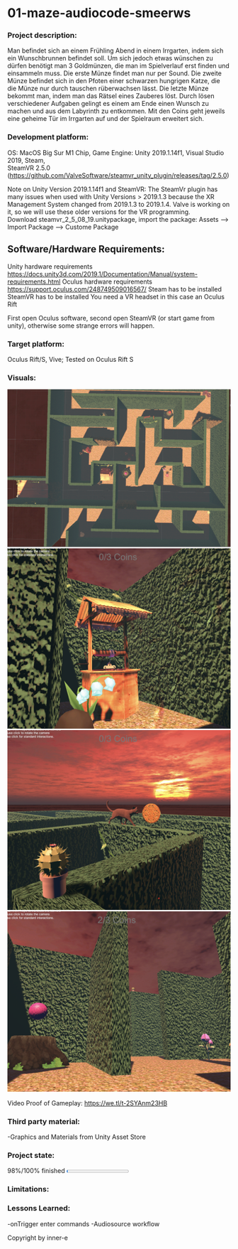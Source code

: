 # 01-maze-audiocode-smeerws

### Project description: 
Man befindet sich an einem Frühling Abend in einem Irrgarten, indem sich ein Wunschbrunnen befindet soll. Um sich jedoch etwas wünschen zu dürfen benötigt man 3 Goldmünzen, die man im Spielverlauf erst finden und einsammeln muss. Die erste Münze findet man nur per Sound. Die zweite Münze befindet sich in den Pfoten einer schwarzen hungrigen Katze, die die Münze nur durch tauschen rüberwachsen lässt. Die letzte Münze bekommt man, indem man das Rätsel eines Zauberes löst. Durch lösen verschiedener Aufgaben gelingt es einem am Ende einen Wunsch zu machen und aus dem Labyrinth zu entkommen.  Mit den Coins geht jeweils eine geheime Tür im Irrgarten auf und der Spielraum erweitert sich.

### Development platform: 
OS: MacOS Big Sur M1 Chip, Game Engine: Unity 2019.1.14f1, Visual Studio 2019, Steam,  
SteamVR 2.5.0 (https://github.com/ValveSoftware/steamvr_unity_plugin/releases/tag/2.5.0)

Note on Unity Version 2019.1.14f1 and SteamVR: The SteamVr plugin has many issues when used with Unity Versions > 2019.1.3 because the XR Management System changed from 2019.1.3 to 2019.1.4. Valve is working on it, so we will use these older versions for the VR programming.  
Download steamvr_2_5_08_19.unitypackage, import the package: Assets --> Import Package --> Custome Package

## Software/Hardware Requirements: 
Unity hardware requirements https://docs.unity3d.com/2019.1/Documentation/Manual/system-requirements.html 
Oculus hardware requirements https://support.oculus.com/248749509016567/
Steam has to be installed
SteamVR has to be installed
You need a VR headset in this case an Oculus Rift

First open Oculus software, second open SteamVR (or start game from unity), otherwise some strange errors will happen. 


### Target platform: 
Oculus Rift/S, Vive; 
Tested on Oculus Rift S

### Visuals: 
![](img/Maze.png)
![](img/WishWell.png)
![](img/Cat.png)
![](img/Objects.png)


Video Proof of Gameplay: https://we.tl/t-2SYAnm23HB


### Third party material: 
-Graphics and Materials from Unity Asset Store

### Project state: 
98%/100% finished
<progress max="100" value="2"></progress>

### Limitations: 

### Lessons Learned: 
-onTrigger enter commands
-Audiosource workflow

Copyright by inner-e
